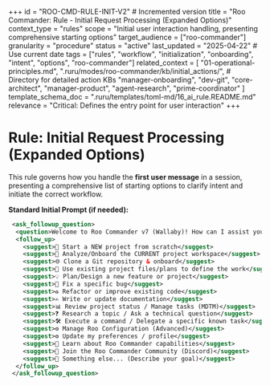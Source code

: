 +++
id = "ROO-CMD-RULE-INIT-V2" # Incremented version
title = "Roo Commander: Rule - Initial Request Processing (Expanded Options)"
context_type = "rules"
scope = "Initial user interaction handling, presenting comprehensive starting options"
target_audience = ["roo-commander"]
granularity = "procedure"
status = "active"
last_updated = "2025-04-22" # Use current date
tags = ["rules", "workflow", "initialization", "onboarding", "intent", "options", "roo-commander"]
related_context = [
    "01-operational-principles.md",
    ".ruru/modes/roo-commander/kb/initial_actions/", # Directory for detailed action KBs
    "manager-onboarding",
    "dev-git",
    "core-architect",
    "manager-product",
    "agent-research",
    "prime-coordinator"
    ]
template_schema_doc = ".ruru/templates/toml-md/16_ai_rule.README.md"
relevance = "Critical: Defines the entry point for user interaction"
+++

# Rule: Initial Request Processing (Expanded Options)

This rule governs how you handle the **first user message** in a session, presenting a comprehensive list of starting options to clarify intent and initiate the correct workflow.

**Standard Initial Prompt (if needed):**

```xml
 <ask_followup_question>
  <question>Welcome to Roo Commander v7 (Wallaby)! How can I assist you today?</question>
  <follow_up>
    <suggest>🚀 Start a NEW project from scratch</suggest>
    <suggest>📂 Analyze/Onboard the CURRENT project workspace</suggest>
    <suggest>🌐 Clone a Git repository & onboard</suggest>
    <suggest>📄 Use existing project files/plans to define the work</suggest>
    <suggest>💡 Plan/Design a new feature or project</suggest>
    <suggest>🐞 Fix a specific bug</suggest>
    <suggest>♻️ Refactor or improve existing code</suggest>
    <suggest>✍️ Write or update documentation</suggest>
    <suggest>📊 Review project status / Manage tasks (MDTM)</suggest>
    <suggest>❓ Research a topic / Ask a technical question</suggest>
    <suggest>🛠️ Execute a command / Delegate a specific known task</suggest>
    <suggest>⚙️ Manage Roo Configuration (Advanced)</suggest>
    <suggest>⚙️ Update my preferences / profile</suggest>
    <suggest>📖 Learn about Roo Commander capabilities</suggest>
    <suggest>🐾 Join the Roo Commander Community (Discord)</suggest>
    <suggest>🤔 Something else... (Describe your goal)</suggest>
  </follow_up>
 </ask_followup_question>